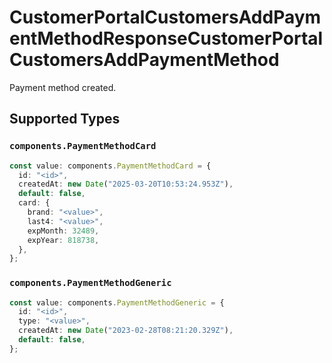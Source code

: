 # CustomerPortalCustomersAddPaymentMethodResponseCustomerPortalCustomersAddPaymentMethod

Payment method created.


## Supported Types

### `components.PaymentMethodCard`

```typescript
const value: components.PaymentMethodCard = {
  id: "<id>",
  createdAt: new Date("2025-03-20T10:53:24.953Z"),
  default: false,
  card: {
    brand: "<value>",
    last4: "<value>",
    expMonth: 32489,
    expYear: 818738,
  },
};
```

### `components.PaymentMethodGeneric`

```typescript
const value: components.PaymentMethodGeneric = {
  id: "<id>",
  type: "<value>",
  createdAt: new Date("2023-02-28T08:21:20.329Z"),
  default: false,
};
```

